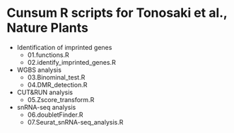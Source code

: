 # Cunsum R scripts for Tonosaki et al., Nature Plants

* Identification of imprinted genes
  * 01.functions.R
  * 02.identify_imprinted_genes.R
* WGBS analysis
  * 03.Binominal_test.R
  * 04.DMR_detection.R
* CUT&RUN analysis
  * 05.Zscore_transform.R
* snRNA-seq analysis
  * 06.doubletFinder.R
  * 07.Seurat_snRNA-seq_analysis.R
